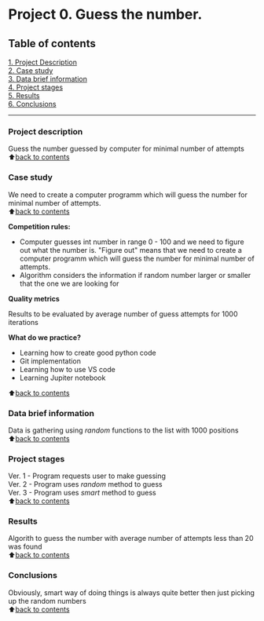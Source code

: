 # Project 0. Guess the number.


## Table of contents
[1. Project Description](#project-description)<br>
[2. Case study](#case-study)<br>
[3. Data brief information](#data-brief-information)<br>
[4. Project stages](#project-stages)<br>
[5. Results](#results)<br>
[6. Conclusions](#conclusions)<br>

----

### Project description
Guess the number guessed by computer for minimal number of attempts<br>
:arrow_up:[back to contents](#table-of-contents)


### Case study
We need to create a computer programm which will guess the number for minimal number of attempts.<br>
:arrow_up:[back to contents](#table-of-contents)

**Competition rules:**
- Computer guesses int number in range 0 - 100 and we need to figure out what the number is. "Figure out" means that we need to create a computer programm which will guess the number for minimal number of attempts.
- Algorithm considers the information if random number larger or smaller that the one we are looking for

**Quality metrics**

Results to be evaluated by average number of guess attempts for 1000 iterations

**What do we practice?**

- Learning how to create good python code
- Git implementation
- Learning how to use VS code
- Learning Jupiter notebook

:arrow_up:[back to contents](#table-of-contents)

### Data brief information<br>
Data is gathering using *random* functions to the list with 1000 positions<br>
:arrow_up:[back to contents](#table-of-contents)

### Project stages<br>
Ver. 1 - Program requests user to make guessing<br>
Ver. 2 - Program uses *random* method to guess<br>
Ver. 3 - Program uses *smart* method to guess<br>
:arrow_up:[back to contents](#table-of-contents)

### Results<br>
Algorith to guess the number with average number of attempts less than 20 was found<br>
:arrow_up:[back to contents](#table-of-contents)

### Conclusions<br>
Obviously, smart way of doing things is always quite better then just picking up the random numbers<br>
:arrow_up:[back to contents](#table-of-contents)